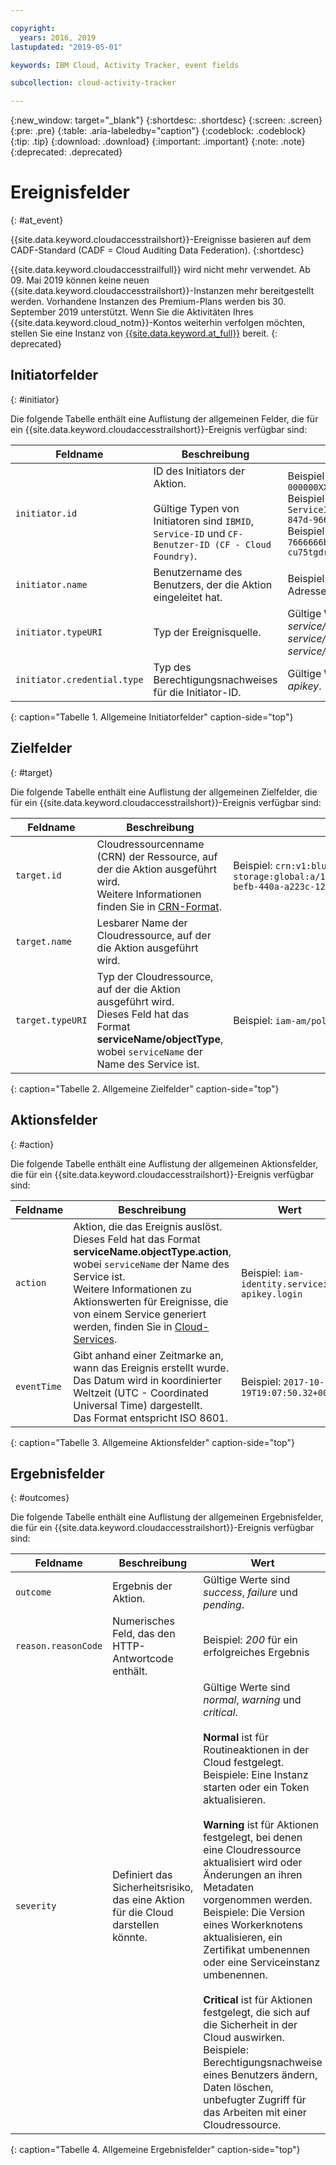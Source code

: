 ```yaml
---

copyright:
  years: 2016, 2019
lastupdated: "2019-05-01"

keywords: IBM Cloud, Activity Tracker, event fields

subcollection: cloud-activity-tracker

---
```


{:new_window: target="_blank"}
{:shortdesc: .shortdesc}
{:screen: .screen}
{:pre: .pre}
{:table: .aria-labeledby="caption"}
{:codeblock: .codeblock}
{:tip: .tip}
{:download: .download}
{:important: .important}
{:note: .note}
{:deprecated: .deprecated}



# Ereignisfelder
{: #at_event}

{{site.data.keyword.cloudaccesstrailshort}}-Ereignisse basieren auf dem CADF-Standard (CADF = Cloud Auditing Data Federation). 
{:shortdesc}

{{site.data.keyword.cloudaccesstrailfull}} wird nicht mehr verwendet. Ab 09. Mai 2019 können keine neuen {{site.data.keyword.cloudaccesstrailshort}}-Instanzen mehr bereitgestellt werden. Vorhandene Instanzen des Premium-Plans werden bis 30. September 2019 unterstützt. Wenn Sie die Aktivitäten Ihres {{site.data.keyword.cloud_notm}}-Kontos weiterhin verfolgen möchten, stellen Sie eine Instanz von [{{site.data.keyword.at_full}}](/docs/services/Activity-Tracker-with-LogDNA?topic=logdnaat-getting-started#getting-started) bereit.
{: deprecated}

## Initiatorfelder
{: #initiator}

Die folgende Tabelle enthält eine Auflistung der allgemeinen Felder, die für ein {{site.data.keyword.cloudaccesstrailshort}}-Ereignis verfügbar sind:

| Feldname | Beschreibung | Wert |
|------------|-------------|-------|
| `initiator.id` | ID des Initiators der Aktion. </br></br>Gültige Typen von Initiatoren sind `IBMID`, `Service-ID` und `CF-Benutzer-ID (CF - Cloud Foundry)`. | Beispiel einer IBMid: `IBMid-000000XXX2` </br>Beispiel einer Service-ID: `iam-ServiceId-12345678-0165-4c89-847d-9660b1632e14` </br>Beispiel einer CF-Benutzer-ID: `7666666b-23ae-4a34-8569-cu75tgdr4da3` |
| `initiator.name` | Benutzername des Benutzers, der die Aktion eingeleitet hat. | Beispielsweise eine E-Mail-Adresse. |
| `initiator.typeURI` | Typ der Ereignisquelle. | Gültige Werte sind *service/security/account/user*, *service/security/clientid* und *service/security/account/serviceid*. |
| `initiator.credential.type` | Typ des Berechtigungsnachweises für die Initiator-ID. | Gültige Werte sind *user*, *token* und *apikey*. |
{: caption="Tabelle 1. Allgemeine Initiatorfelder" caption-side="top"} 

  

## Zielfelder
{: #target}

Die folgende Tabelle enthält eine Auflistung der allgemeinen Zielfelder, die für ein {{site.data.keyword.cloudaccesstrailshort}}-Ereignis verfügbar sind:

| Feldname | Beschreibung | Wert |
|------------|-------------|-------|
| `target.id` | Cloudressourcenname (CRN) der Ressource, auf der die Aktion ausgeführt wird. </br>Weitere Informationen finden Sie in [CRN-Format](/docs/overview?topic=overview-crn#format-crn). | Beispiel: `crn:v1:bluemix:public:cloud-object-storage:global:a/12345678e6232019c6567c9123456789:fr56et47-befb-440a-a223c-12345678dae1:bucket:bucket1` |
| `target.name` | Lesbarer Name der Cloudressource, auf der die Aktion ausgeführt wird. |  |
| `target.typeURI` | Typ der Cloudressource, auf der die Aktion ausgeführt wird. </br>Dieses Feld hat das Format **serviceName/objectType**, wobei `serviceName` der Name des Service ist. | Beispiel: `iam-am/policy` oder `cloud-object-storage/bucket/acl` |
{: caption="Tabelle 2. Allgemeine Zielfelder" caption-side="top"} 


 
## Aktionsfelder
{: #action}

Die folgende Tabelle enthält eine Auflistung der allgemeinen Aktionsfelder, die für ein {{site.data.keyword.cloudaccesstrailshort}}-Ereignis verfügbar sind:

| Feldname | Beschreibung | Wert |
|------------|-------------|-------|
| `action` | Aktion, die das Ereignis auslöst. </br>Dieses Feld hat das Format **serviceName.objectType.action**, wobei `serviceName` der Name des Service ist. </br>Weitere Informationen zu Aktionswerten für Ereignisse, die von einem Service generiert werden, finden Sie in <a href="/docs/services/cloud-activity-tracker?topic=cloud-activity-tracker-cloud_services#cloud_services">Cloud-Services</a>. | Beispiel: `iam-identity.serviceid-apikey.login` |
| `eventTime` | Gibt anhand einer Zeitmarke an, wann das Ereignis erstellt wurde. </br>Das Datum wird in koordinierter Weltzeit (UTC - Coordinated Universal Time) dargestellt. </br>Das Format entspricht ISO 8601. | Beispiel: `2017-10-19T19:07:50.32+0000` |
{: caption="Tabelle 3. Allgemeine Aktionsfelder" caption-side="top"} 



## Ergebnisfelder
{: #outcomes}

Die folgende Tabelle enthält eine Auflistung der allgemeinen Ergebnisfelder, die für ein {{site.data.keyword.cloudaccesstrailshort}}-Ereignis verfügbar sind:

| Feldname | Beschreibung | Wert |
|------------|-------------|-------|
| `outcome` | Ergebnis der Aktion. | Gültige Werte sind *success*, *failure* und *pending*. |
| `reason.reasonCode` | Numerisches Feld, das den HTTP-Antwortcode enthält. | Beispiel: *200* für ein erfolgreiches Ergebnis |
| `severity` | Definiert das Sicherheitsrisiko, das eine Aktion für die Cloud darstellen könnte. | Gültige Werte sind *normal*, *warning* und *critical*. </br></br>**Normal** ist für Routineaktionen in der Cloud festgelegt. Beispiele: Eine Instanz starten oder ein Token aktualisieren. </br></br>**Warning** ist für Aktionen festgelegt, bei denen eine Cloudressource aktualisiert wird oder Änderungen an ihren Metadaten vorgenommen werden. Beispiele: Die Version eines Workerknotens aktualisieren, ein Zertifikat umbenennen oder eine Serviceinstanz umbenennen. </br></br>**Critical** ist für Aktionen festgelegt, die sich auf die Sicherheit in der Cloud auswirken. Beispiele: Berechtigungsnachweise eines Benutzers ändern, Daten löschen, unbefugter Zugriff für das Arbeiten mit einer Cloudressource. |
{: caption="Tabelle 4. Allgemeine Ergebnisfelder" caption-side="top"} 


